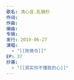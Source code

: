 ```yaml
---
歌名: 清心音.乱魄抄
作词: 
作曲: 
编曲: 
专辑: 
发行: 2019-06-27
演唱:
  - "[[陈情令]]"
EP: 37
抄袭:
  - "[[其实你不懂我的心]]"
---
```

